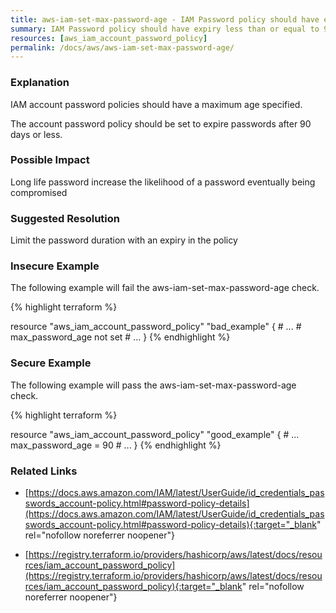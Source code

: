 ```yaml
---
title: aws-iam-set-max-password-age - IAM Password policy should have expiry less than or equal to 90 days.
summary: IAM Password policy should have expiry less than or equal to 90 days. 
resources: [aws_iam_account_password_policy] 
permalink: /docs/aws/aws-iam-set-max-password-age/
---
```

### Explanation

IAM account password policies should have a maximum age specified. 
		
The account password policy should be set to expire passwords after 90 days or less.

### Possible Impact
Long life password increase the likelihood of a password eventually being compromised

### Suggested Resolution
Limit the password duration with an expiry in the policy


### Insecure Example

The following example will fail the aws-iam-set-max-password-age check.

{% highlight terraform %}

resource "aws_iam_account_password_policy" "bad_example" {
	# ...
	# max_password_age not set
	# ...
}
{% endhighlight %}



### Secure Example

The following example will pass the aws-iam-set-max-password-age check.

{% highlight terraform %}

resource "aws_iam_account_password_policy" "good_example" {
	# ...
	max_password_age = 90
	# ...
}
{% endhighlight %}



### Related Links


- [https://docs.aws.amazon.com/IAM/latest/UserGuide/id_credentials_passwords_account-policy.html#password-policy-details](https://docs.aws.amazon.com/IAM/latest/UserGuide/id_credentials_passwords_account-policy.html#password-policy-details){:target="_blank" rel="nofollow noreferrer noopener"}

- [https://registry.terraform.io/providers/hashicorp/aws/latest/docs/resources/iam_account_password_policy](https://registry.terraform.io/providers/hashicorp/aws/latest/docs/resources/iam_account_password_policy){:target="_blank" rel="nofollow noreferrer noopener"}


